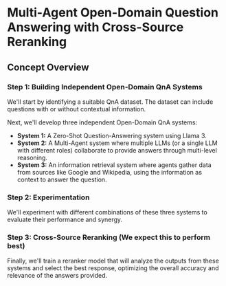 
# Multi-Agent Open-Domain Question Answering with Cross-Source Reranking

## Concept Overview

### Step 1: Building Independent Open-Domain QnA Systems

We'll start by identifying a suitable QnA dataset. The dataset can include questions with or without contextual information.

Next, we'll develop three independent Open-Domain QnA systems:

* **System 1:** A Zero-Shot Question-Answering system using Llama 3.
* **System 2:** A Multi-Agent system where multiple LLMs (or a single LLM with different roles) collaborate to provide answers through multi-level reasoning.
* **System 3:** An information retrieval system where agents gather data from sources like Google and Wikipedia, using the information as context to answer the question.

### Step 2: Experimentation

We'll experiment with different combinations of these three systems to evaluate their performance and synergy.

### Step 3: Cross-Source Reranking (We expect this to perform best)

Finally, we'll train a reranker model that will analyze the outputs from these systems and select the best response, optimizing the overall accuracy and relevance of the answers provided.
